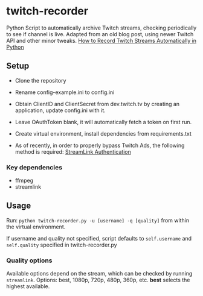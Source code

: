 # twitch-recorder

Python Script to automatically archive Twitch streams, checking periodically to see if channel is live. Adapted from an old blog post, using newer Twitch API and other minor tweaks. [How to Record Twitch Streams Automatically in Python](https://www.godo.dev/tutorials/python-record-twitch/)

## Setup

- Clone the repository
- Rename config-example.ini to config.ini
- Obtain ClientID and ClientSecret from dev.twitch.tv by creating an application, update config.ini with it. 
- Leave OAuthToken blank, it will automatically fetch a token on first run. 
- Create virtual environment, install dependencies from requirements.txt

- As of recently, in order to properly bypass Twitch Ads, the following method is required: [StreamLink Authentication](https://streamlink.github.io/latest/cli/plugins/twitch.html#authentication)

### Key dependencies
- ffmpeg
- streamlink

## Usage
Run: 
`python twitch-recorder.py -u [username] -q [quality]` from within the virtual environment. 

If username and quality not specified, script defaults to `self.username` and `self.quality` specified in twitch-recorder.py 

### Quality options

Available options depend on the stream, which can be checked by running `streamlink`. Options: best, 1080p, 720p, 480p, 360p, etc. **best** selects the highest available. 
